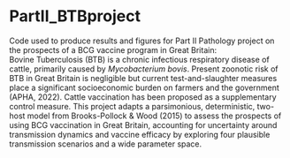 # PartII_BTBproject
Code used to produce results and figures for Part II Pathology project on the prospects of a BCG vaccine program in Great Britain: <br>
Bovine Tuberculosis (BTB) is a chronic infectious respiratory disease of cattle, primarily caused by _Mycobacterium bovis_. Present zoonotic risk of BTB in Great Britain is negligible but current test-and-slaughter measures place a significant socioeconomic burden on farmers and the government (APHA, 2022). Cattle vaccination has been proposed as a supplementary control measure. This project adapts a parsimonious, deterministic, two-host model from Brooks-Pollock & Wood (2015) to assess the prospects of using BCG vaccination in Great Britain, accounting for uncertainty around transmission dynamics and vaccine efficacy by exploring four plausible transmission scenarios and a wide parameter space. 
